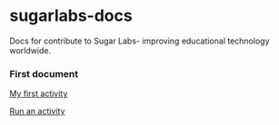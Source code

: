 # sugarlabs-docs

Docs for contribute to Sugar Labs- improving educational technology worldwide.

### First document

[My first activity](./docs/README.md)

[Run an activity](https://github.com/libialany/sugarlabs-docs/blob/main/activity/OrangeJAMath.activity/README.md)
